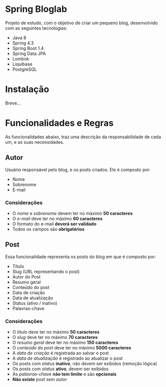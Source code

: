 # Spring Bloglab

Projeto de estudo, com o objetivo de criar um pequeno blog, desenvolvido com as seguintes tecnologias:

 - Java 8
 - Spring 4.3
 - Spring Boot 1.4
 - Spring Data JPA
 - Lombok
 - Liquibase
 - PostgreSQL

# Instalação

Breve...

# Funcionalidades e Regras

As funcionalidades abaixo, traz uma descrição da responsabilidade de cada um, e as suas necessidades.

## Autor

Usuário responsável pelo blog, e os posts criados. Ele é composto por:

 - Nome
 - Sobrenome
 - E-mail


### Considerações

 - O *nome* e *sobrenome* devem ter no máximo **50 caracteres**
 - O *e-mail* deve ter no máximo **60 caracteres**
 - O formato do e-mail **deverá ser validado**
 - Todos os campos são **obrigatórios**


## Post

Essa funcionalidade representa os posts do blog em que é composto por:

 - Título
 - Slug (URL representando o post)
 - Autor do Post
 - Resumo geral
 - Conteúdo do post
 - Data de criação
 - Data de atualização
 - Status (ativo / inativo)
 - Palavras-chave


### Considerações

 - O *título* deve ter no máximo **50 caracteres**
 - O *slug* deve ter no máximo **70 caracteres**
 - O *resumo geral* deve ter no máximo **150 caracteres**
 - O *conteúdo do post* deve ter no máximo **5000 caracteres**
 - A *data de criação* é registrada ao salvar o post
 - A *data de atualização* é registrado ao atualizar o post
 - Os posts com *status* **inativo**, não devem ser exibidos (remoção lógica)
 - Os posts com *status* **ativo**, devem ser exibidos
 - As *palavras-chave* **não tem limite** e são **opcionais**
 - **Não existe** post sem *autor*
